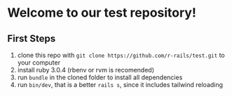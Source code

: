 # Welcome to our test repository!

## First Steps
1. clone this repo with `git clone https://github.com/r-rails/test.git` to your computer
2. install ruby 3.0.4 (rbenv or rvm is recomended)
3. run `bundle` in the cloned folder to install all dependencies
4. run `bin/dev`, that is a better `rails s`, since it includes tailwind reloading